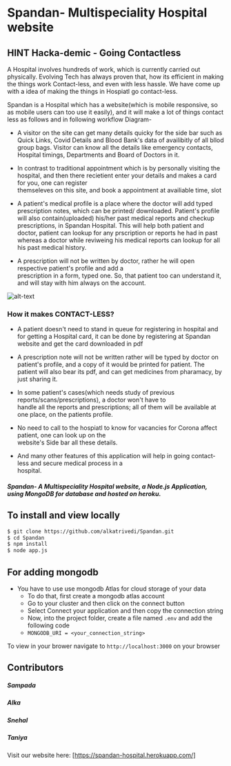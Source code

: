 # Spandan- Multispeciality Hospital website

## HINT Hacka-demic - Going Contactless

A Hospital involves hundreds of work, which is currently carried out physically. Evolving Tech has always proven that, how its efficient in making the things work Contact-less, and even with less hassle. We have come up with a idea of making the things in Hospiatl go contact-less.

Spandan is a Hospital which has a website(which is mobile responsive, so as mobile users can too use it easily), and it will make a lot of things contact less as follows and in following workflow Diagram-

- A visitor on the site can get many details quicky for the side bar such as Quick Links, Covid Details and
  Blood Bank's data of availibitly of all bllod group bags. Visitor can know all the details like emergency contacts, Hospital timings, Departments and Board of Doctors in it.

- In contrast to traditional appointment which is by personally visiting the hospital, and then there recietient
  enter your details and makes a card for you, one can register  
  themseleves on this site, and book a appointment at availiable time, slot

- A patient's medical profile is a place where the doctor will add typed prescription notes, which can be printed/
  downloaded. Patient's profile will also contain(uploaded) his/her past medical reports and checkup prescriptions, in Spandan Hospital. This will help both patient and doctor, patient can lookup for any prscription or reports he had in past whereas a doctor while reviweing his medical reports can lookup for all his past medical history.

- A prescription will not be written by doctor, rather he will open respective patient's profile and add a  
  prescription in a form, typed one. So, that patient too can understand it, and will stay with him always on the account.

![alt-text](https://github.com/alkatrivedi/Spandan/blob/master/spandanWorkflow.jpeg)

### How it makes CONTACT-LESS?

- A patient doesn't need to stand in queue for registering in hospital and for getting a Hospital card, it can be
  done by registering at Spandan website and get the card downloaded in pdf

- A prescription note will not be written rather will be typed by doctor on patient's profile, and a copy of it
  would be printed for patient. The patient will also bear its pdf, and can get medicines from pharamacy, by just sharing it.

- In some patient's cases(which needs study of previous reports/scans/prescriptions), a doctor won't have to  
  handle all the reports and prescriptions; all of them will be available at one place, on the patients profile.

- No need to call to the hospiatl to know for vacancies for Corona affect patient, one can look up on the  
  website's Side bar all these details.
- And many other features of this application will help in going contact-less and secure medical process in a  
  hospital.

##### Spandan- A Multispeciality Hospital website, a Node.js Application, using MongoDB for database and hosted on heroku.

## To install and view locally

```bash
$ git clone https://github.com/alkatrivedi/Spandan.git
$ cd Spandan
$ npm install
$ node app.js
```

## For adding mongodb

- You have to use use mongodb Atlas for cloud storage of your data
  - To do that, first create a mongodb atlas account
  - Go to your cluster and then click on the connect button
  - Select Connect your application and then copy the connection string
  - Now, into the project folder, create a file named `.env` and add the following code
  - `MONGODB_URI = <your_connection_string>`

To view in your brower navigate to `http://localhost:3000` on your browser

## Contributors

##### Sampada

##### Alka

##### Snehal

##### Taniya

Visit our website here:
[https://spandan-hospital.herokuapp.com/]
